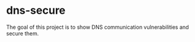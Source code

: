 # dns-secure
The goal of this project is to show DNS communication vulnerabilities and  secure them. 
